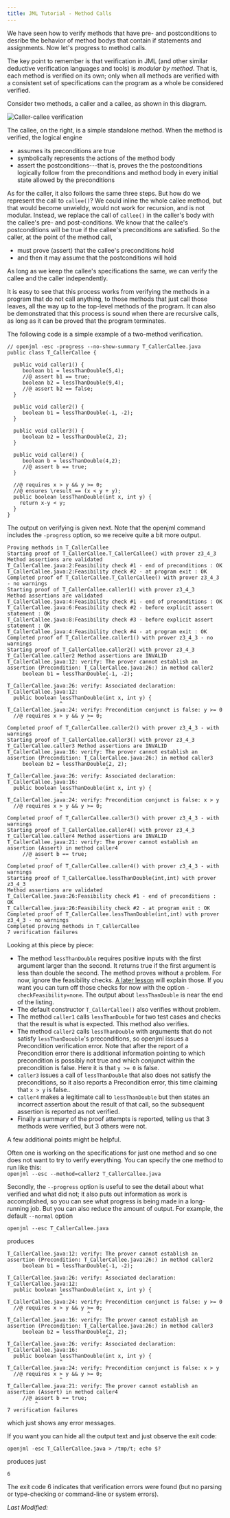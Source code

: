 ```yaml
---
title: JML Tutorial - Method Calls
---
```


We have seen how to verify methods that have pre- and postconditions to desribe
the behavior of method bodys that contain if statements and assignments.
Now let's progress to method calls.

The key point to remember is that verification in JML (and other similar
deductive verification languages and tools) is *modular by method*.
That is, each method is verified on its own; only when all methods are 
verified with a consistent set of specifications can the program as a whole be 
considered verified.

Consider two methods, a caller and a callee, as shown in this diagram.

![Caller-callee verification](./tutorial1.001.png)

The callee, on the right, is a simple standalone method. When the method is
verified, the logical engine
* assumes its preconditions are true
* symbolically represents the actions of the method body
* assert the postconditions---that is, proves the the postconditions logically follow from the preconditions and method body in every initial state allowed by the preconditions

As for the caller, it also follows the same three steps. But how do we represent the call to `callee()`? We could inline the whole callee method, but that would
become unwieldy, would not work for recursion, and is not modular.
Instead, we replace the call of `callee()` in the caller's body with the callee's
pre- and post-conditions. We know that the callee's postconditions will be true if the callee's preconditions are satisfied. So the caller, at the point of the method call,

* must prove (assert) that the callee's preconditions hold
* and then it may assume that the postconditions will hold

As long as we keep the callee's specifications the same, we can verify the callee and the caller independently.

It is easy to see that this process works from verifying the methods in a program that do not call anything, to those methods that just call those leaves, all the way up to the top-level methods of the program. It can also be demonstrated that this process is sound when there are recursive calls, as long as it can
be proved that the program terminates.

The following code is a simple example of a two-method verification.

```
// openjml -esc -progress --no-show-summary T_CallerCallee.java
public class T_CallerCallee {

  public void caller1() {
     boolean b1 = lessThanDouble(5,4);
     //@ assert b1 == true;
     boolean b2 = lessThanDouble(9,4);
     //@ assert b2 == false;
  }

  public void caller2() {
     boolean b1 = lessThanDouble(-1, -2);
  }

  public void caller3() {
     boolean b2 = lessThanDouble(2, 2);
  }

  public void caller4() {
     boolean b = lessThanDouble(4,2);
     //@ assert b == true;
  }

  //@ requires x > y && y >= 0;
  //@ ensures \result == (x < y + y);
  public boolean lessThanDouble(int x, int y) {
    return x-y < y;
  }
} 
```

The output on verifying is given next. Note that the openjml command includes
the `-progress` option, so we receive quite a bit more output.

```
Proving methods in T_CallerCallee
Starting proof of T_CallerCallee.T_CallerCallee() with prover z3_4_3
Method assertions are validated
T_CallerCallee.java:2:Feasibility check #1 - end of preconditions : OK
T_CallerCallee.java:2:Feasibility check #2 - at program exit : OK
Completed proof of T_CallerCallee.T_CallerCallee() with prover z3_4_3 - no warnings
Starting proof of T_CallerCallee.caller1() with prover z3_4_3
Method assertions are validated
T_CallerCallee.java:4:Feasibility check #1 - end of preconditions : OK
T_CallerCallee.java:6:Feasibility check #2 - before explicit assert statement : OK
T_CallerCallee.java:8:Feasibility check #3 - before explicit assert statement : OK
T_CallerCallee.java:4:Feasibility check #4 - at program exit : OK
Completed proof of T_CallerCallee.caller1() with prover z3_4_3 - no warnings
Starting proof of T_CallerCallee.caller2() with prover z3_4_3
T_CallerCallee.caller2 Method assertions are INVALID
T_CallerCallee.java:12: verify: The prover cannot establish an assertion (Precondition: T_CallerCallee.java:26:) in method caller2
     boolean b1 = lessThanDouble(-1, -2);
                                ^
T_CallerCallee.java:26: verify: Associated declaration: T_CallerCallee.java:12:
  public boolean lessThanDouble(int x, int y) {
                 ^
T_CallerCallee.java:24: verify: Precondition conjunct is false: y >= 0
  //@ requires x > y && y >= 0;
                          ^
Completed proof of T_CallerCallee.caller2() with prover z3_4_3 - with warnings
Starting proof of T_CallerCallee.caller3() with prover z3_4_3
T_CallerCallee.caller3 Method assertions are INVALID
T_CallerCallee.java:16: verify: The prover cannot establish an assertion (Precondition: T_CallerCallee.java:26:) in method caller3
     boolean b2 = lessThanDouble(2, 2);
                                ^
T_CallerCallee.java:26: verify: Associated declaration: T_CallerCallee.java:16:
  public boolean lessThanDouble(int x, int y) {
                 ^
T_CallerCallee.java:24: verify: Precondition conjunct is false: x > y
  //@ requires x > y && y >= 0;
                 ^
Completed proof of T_CallerCallee.caller3() with prover z3_4_3 - with warnings
Starting proof of T_CallerCallee.caller4() with prover z3_4_3
T_CallerCallee.caller4 Method assertions are INVALID
T_CallerCallee.java:21: verify: The prover cannot establish an assertion (Assert) in method caller4
     //@ assert b == true;
         ^
Completed proof of T_CallerCallee.caller4() with prover z3_4_3 - with warnings
Starting proof of T_CallerCallee.lessThanDouble(int,int) with prover z3_4_3
Method assertions are validated
T_CallerCallee.java:26:Feasibility check #1 - end of preconditions : OK
T_CallerCallee.java:26:Feasibility check #2 - at program exit : OK
Completed proof of T_CallerCallee.lessThanDouble(int,int) with prover z3_4_3 - no warnings
Completed proving methods in T_CallerCallee
7 verification failures
```

Looking at this piece by piece:
* The method `lessThanDouble` requires positive inputs with the first argument
larger than the second. It returns true if the first argument is less than double the second. The method proves without a problem. For now, ignore the 
feasibility checks. [A later lesson](FeasibilityChecks) will explain those.
If you want you can turn off those checks for now with the option `-checkFeasibility=none`.
The output about `lessThanDouble` is near the end of the listing.
* The default constructor `T_CallerCallee()` also verifies without problem.
* The method `caller1` calls `lessThanDouble` for two test cases and checks 
that the result is what is expected. This method also verifies.
* The method `caller2` calls `lessThanDouble` with arguments that do not 
satisfy `lessThanDoouble`'s preconditions, so openjml issues a Precondition
verification error. Note that after the report of a Precondition error there
is additional information pointing to which precondition is possibly not
true and which conjunct within the precondition is false. Here it is that
`y >= 0` is false.
* `caller3` issues a call of `lessThanDouble` that also does not satisfy the
preconditions, so it also reports a Precondition error, this time claiming
that `x > y` is false..
* `caller4` makes a legitimate call to `lessThanDouble` but then states an
incorrect assertion about the result of that call, so the subsequent assertion
is reported as not verified.
* Finally a summary of the proof attempts is reported, telling us that 3 methods were verified, but 3 others were not.

A few additional points might be helpful.

Often one is working on the specifications for just one method and so one does not want to try to verify everything. You can specify the one method to run like this:  
`openjml --esc --method=caller2 T_CallerCallee.java`

Secondly, the `--progress` option is useful to see the detail about what verified and what did not; it also puts out information as work is accomplished, so you can see what progress is being made in a long-running job. But you can also reduce the amount of output. For example, the default `--normal` option
```
openjml --esc T_CallerCallee.java
```
produces
```
T_CallerCallee.java:12: verify: The prover cannot establish an assertion (Precondition: T_CallerCallee.java:26:) in method caller2
     boolean b1 = lessThanDouble(-1, -2);
                                ^
T_CallerCallee.java:26: verify: Associated declaration: T_CallerCallee.java:12:
  public boolean lessThanDouble(int x, int y) {
                 ^
T_CallerCallee.java:24: verify: Precondition conjunct is false: y >= 0
  //@ requires x > y && y >= 0;
                          ^
T_CallerCallee.java:16: verify: The prover cannot establish an assertion (Precondition: T_CallerCallee.java:26:) in method caller3
     boolean b2 = lessThanDouble(2, 2);
                                ^
T_CallerCallee.java:26: verify: Associated declaration: T_CallerCallee.java:16:
  public boolean lessThanDouble(int x, int y) {
                 ^
T_CallerCallee.java:24: verify: Precondition conjunct is false: x > y
  //@ requires x > y && y >= 0;
                 ^
T_CallerCallee.java:21: verify: The prover cannot establish an assertion (Assert) in method caller4
     //@ assert b == true;
         ^
7 verification failures
```
which just shows any error messages.

If you want you can hide all the output text and just observe the exit code:
```
openjml -esc T_CallerCallee.java > /tmp/t; echo $?
```
produces just
```
6
```
The exit code 6 indicates that verification errors were found (but no parsing
or type-checking or command-line or system errors).

<i>Last Modified: <script type="text/javascript"> document.write(new Date(document.lastModified).toUTCString())</script></i>
